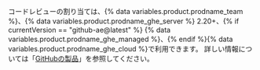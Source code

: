 コードレビューの割り当ては、{% data variables.product.prodname_team %}、{% data variables.product.prodname_ghe_server %} 2.20+、{% if currentVersion == "github-ae@latest" %} {% data variables.product.prodname_ghe_managed %}、{% endif %}{% data variables.product.prodname_ghe_cloud %}で利用できます。 詳しい情報については「[GitHubの製品](/articles/githubs-products)」を参照してください。
